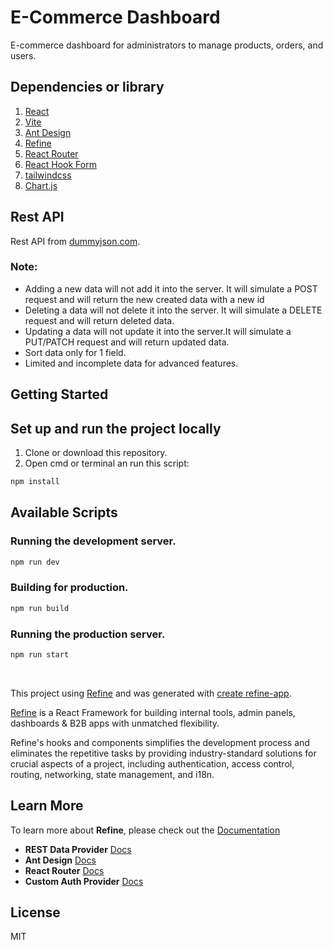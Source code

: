 # E-Commerce Dashboard

E-commerce dashboard for administrators to manage products, orders, and users.

## Dependencies or library

1. [React](https://react.dev/)
2. [Vite](https://vitejs.dev/)
3. [Ant Design](https://ant.design/components/overview/)
4. [Refine](https://refine.dev/docs/)
5. [React Router](https://reactrouter.com/)
6. [React Hook Form](https://react-hook-form.com/get-started)
7. [tailwindcss](https://tailwindcss.com/)
8. [Chart.js](https://www.chartjs.org/)

## Rest API

Rest API from [dummyjson.com](https://dummyjson.com).

### Note:

- Adding a new data will not add it into the server. It will simulate a POST request and will return the new created data with a new id
- Deleting a data will not delete it into the server. It will simulate a DELETE request and will return deleted data.
- Updating a data will not update it into the server.It will simulate a PUT/PATCH request and will return updated data.
- Sort data only for 1 field.
- Limited and incomplete data for advanced features.

## Getting Started

## Set up and run the project locally

1. Clone or download this repository.
2. Open cmd or terminal an run this script:
```bash
npm install
```

## Available Scripts

### Running the development server.

```bash
npm run dev
```

### Building for production.

```bash
npm run build
```

### Running the production server.

```bash
npm run start
```

<br/>

This project using [Refine](https://github.com/refinedev/refine) and was generated with [create refine-app](https://github.com/refinedev/refine/tree/master/packages/create-refine-app).

[Refine](https://github.com/refinedev/refine) is a React Framework for building internal tools, admin panels, dashboards & B2B apps with unmatched flexibility.

Refine's hooks and components simplifies the development process and eliminates the repetitive tasks by providing industry-standard solutions for crucial aspects of a project, including authentication, access control, routing, networking, state management, and i18n.

## Learn More

To learn more about **Refine**, please check out the [Documentation](https://refine.dev/docs)

- **REST Data Provider** [Docs](https://refine.dev/docs/core/providers/data-provider/#overview)
- **Ant Design** [Docs](https://refine.dev/docs/ui-frameworks/antd/tutorial/)
- **React Router** [Docs](https://refine.dev/docs/core/providers/router-provider/)
- **Custom Auth Provider** [Docs](https://refine.dev/docs/core/providers/auth-provider/)

## License

MIT

